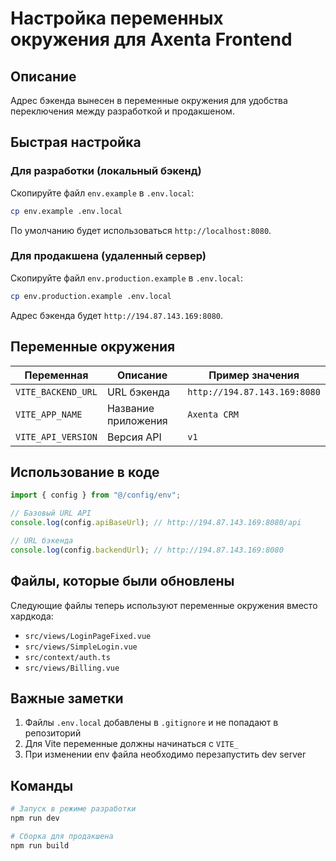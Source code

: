 # Настройка переменных окружения для Axenta Frontend

## Описание

Адрес бэкенда вынесен в переменные окружения для удобства переключения между разработкой и продакшеном.

## Быстрая настройка

### Для разработки (локальный бэкенд)

Скопируйте файл `env.example` в `.env.local`:

```bash
cp env.example .env.local
```

По умолчанию будет использоваться `http://localhost:8080`.

### Для продакшена (удаленный сервер)

Скопируйте файл `env.production.example` в `.env.local`:

```bash
cp env.production.example .env.local
```

Адрес бэкенда будет `http://194.87.143.169:8080`.

## Переменные окружения

| Переменная         | Описание            | Пример значения              |
| ------------------ | ------------------- | ---------------------------- |
| `VITE_BACKEND_URL` | URL бэкенда         | `http://194.87.143.169:8080` |
| `VITE_APP_NAME`    | Название приложения | `Axenta CRM`                 |
| `VITE_API_VERSION` | Версия API          | `v1`                         |

## Использование в коде

```typescript
import { config } from "@/config/env";

// Базовый URL API
console.log(config.apiBaseUrl); // http://194.87.143.169:8080/api

// URL бэкенда
console.log(config.backendUrl); // http://194.87.143.169:8080
```

## Файлы, которые были обновлены

Следующие файлы теперь используют переменные окружения вместо хардкода:

- `src/views/LoginPageFixed.vue`
- `src/views/SimpleLogin.vue`
- `src/context/auth.ts`
- `src/views/Billing.vue`

## Важные заметки

1. Файлы `.env.local` добавлены в `.gitignore` и не попадают в репозиторий
2. Для Vite переменные должны начинаться с `VITE_`
3. При изменении env файла необходимо перезапустить dev server

## Команды

```bash
# Запуск в режиме разработки
npm run dev

# Сборка для продакшена
npm run build
```
